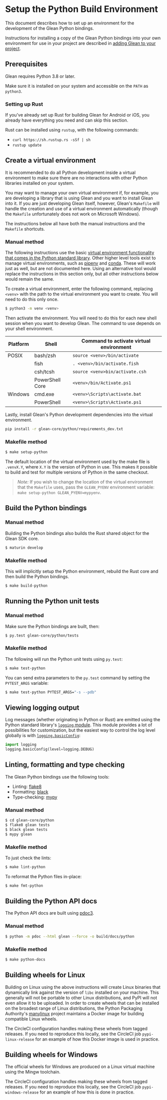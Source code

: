 # Setup the Python Build Environment

This document describes how to set up an environment for the development of the Glean Python bindings.

Instructions for installing a copy of the Glean Python bindings into your own environment for use in your project are described in [adding Glean to your project](../../book/user/adding-glean-to-your-project/index.html).

## Prerequisites

Glean requires Python 3.8 or later.

Make sure it is installed on your system and accessible on the `PATH` as `python3`.

### Setting up Rust

If you've already set up Rust for building Glean for Android or iOS, you already have everything you need and can skip this section.

Rust can be installed using `rustup`, with the following commands:

- `curl https://sh.rustup.rs -sSf | sh`
- `rustup update`

## Create a virtual environment

It is recommended to do all Python development inside a virtual environment to make sure there are no interactions with other Python libraries installed on your system.

You may want to manage your own virtual environment if, for example, you are developing a library that is using Glean and you want to install Glean into it.  If you are just developing Glean itself, however, Glean's `Makefile` will handle the creation and use of a virtual environment automatically (though the `Makefile` unfortunately does not work on Microsoft Windows).

The instructions below all have both the manual instructions and the `Makefile` shortcuts.

### Manual method

The following instructions use the basic [virtual environment functionality that comes in the Python standard library](https://docs.python.org/3/library/venv.html).
Other higher level tools exist to manage virtual environments, such as [pipenv](https://pipenv.kennethreitz.org/en/latest/) and [conda](https://docs.conda.io/en/latest/).
These will work just as well, but are not documented here.
Using an alternative tool would replace the instructions in this section only, but all other instructions below would remain the same.

To create a virtual environment, enter the following command, replacing `<venv>` with the path to the virtual environment you want to create.  You will need to do this only once.

```bash
$ python3 -m venv <venv>
```

Then activate the environment. You will need to do this for each new shell session when you want to develop Glean.
The command to use depends on your shell environment.

| Platform | Shell           | Command to activate virtual environment |
|----------|-----------------|-----------------------------------------|
| POSIX    | bash/zsh        | `source <venv>/bin/activate`            |
|          | fish            | `. <venv>/bin/activate.fish`            |
|          | csh/tcsh        | `source <venv>bin/activate.csh`         |
|          | PowerShell Core | `<venv>/bin/Activate.ps1`               |
| Windows  | cmd.exe         | `<venv>\Scripts\activate.bat`            |
|          | PowerShell      | `<venv>\Scripts\Activate.ps1`            |

Lastly, install Glean's Python development dependencies into the virtual environment.

```bash
pip install -r glean-core/python/requirements_dev.txt
```

### Makefile method

```bash
$ make setup-python
```

The default location of the virtual environment used by the make file is `.venvX.Y`, where `X.Y` is the version of Python in use. This makes it possible to build and test for multiple versions of Python in the same checkout.

> *Note:* If you wish to change the location of the virtual environment that the `Makefile` uses, pass the `GLEAN_PYENV` environment variable: `make setup-python GLEAN_PYENV=mypyenv`.

## Build the Python bindings

### Manual method

Building the Python bindings also builds the Rust shared object for the Glean SDK core.

```bash
$ maturin develop
```

### Makefile method

This will implicitly setup the Python environment, rebuild the Rust core and then build the Python bindings.

```bash
$ make build-python
```

## Running the Python unit tests

### Manual method

Make sure the Python bindings are built, then:

```bash
$ py.test glean-core/python/tests
```

### Makefile method

The following will run the Python unit tests using `py.test`:

```bash
$ make test-python
```

You can send extra parameters to the `py.test` command by setting the `PYTEST_ARGS` variable:

```bash
$ make test-python PYTEST_ARGS="-s --pdb"
```

## Viewing logging output

Log messages (whether originating in Python or Rust) are emitted using the Python standard library's [`logging` module](https://docs.python.org/3/library/logging.html).
This module provides a lot of possibilities for customization, but the easiest way to control the log level globally is with [`logging.basicConfig`](https://docs.python.org/3/library/logging.html#logging.basicConfig):

```python
import logging
logging.basicConfig(level=logging.DEBUG)
```

## Linting, formatting and type checking

The Glean Python bindings use the following tools:

- Linting: [flake8](http://flake8.pycqa.org/en/latest/)
- Formatting: [black](https://black.readthedocs.io/en/stable/)
- Type-checking: [mypy](http://mypy-lang.org/)

### Manual method

```bash
$ cd glean-core/python
$ flake8 glean tests
$ black glean tests
$ mypy glean
```

### Makefile method

To just check the lints:

```bash
$ make lint-python
```

To reformat the Python files in-place:

```bash
$ make fmt-python
```

## Building the Python API docs

The Python API docs are built using [pdoc3](https://pdoc3.github.io/pdoc/).

### Manual method

```bash
$ python -m pdoc --html glean --force -o build/docs/python
```

### Makefile method

```bash
$ make python-docs
```

## Building wheels for Linux

Building on Linux using the above instructions will create Linux binaries that dynamically link against the version of `libc` installed on your machine.
This generally will not be portable to other Linux distributions, and PyPI will not even allow it to be uploaded.
In order to create wheels that can be installed on the broadest range of Linux distributions, the Python Packaging Authority's [manylinux](https://github.com/pypa/manylinux) project maintains a Docker image for building compatible Linux wheels.

The CircleCI configuration handles making these wheels from tagged releases.
If you need to reproduce this locally, see the CircleCI job `pypi-linux-release` for an example of how this Docker image is used in practice.

## Building wheels for Windows

The official wheels for Windows are produced on a Linux virtual machine using the Mingw toolchain.

The CircleCI configuration handles making these wheels from tagged releases.
If you need to reproduce this locally, see the CircleCI job `pypi-windows-release` for an example of how this is done in practice.
